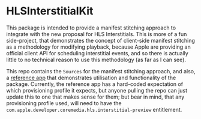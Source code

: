 # HLSInterstitialKit
This package is intended to provide a manifest stitching approach to integrate with the new proposal for HLS Interstitials. This is more of a fun side-project, that demonstrates the concept of client-side manifest stitching as a methodology for modifying playback, because Apple are providing an official client API for scheduling interstitial events, and so there is actually little to no technical reason to use this methodology (as far as I can see).

This repo contains the `Sources` for the manifest stitching approach, and also, a [reference app](./ReferenceApp/ReferenceApp.xcodeproj) that demonstrates utilisation and functionality of the package. Currently, the reference app has a hard-coded expectation of which provisioning profile it expects, but anyone pulling the repo can just update this to one that makes sense for them; but bear in mind, that any provisioning profile used, will need to have the `com.apple.developer.coremedia.hls.interstitial-preview` entitlement.
